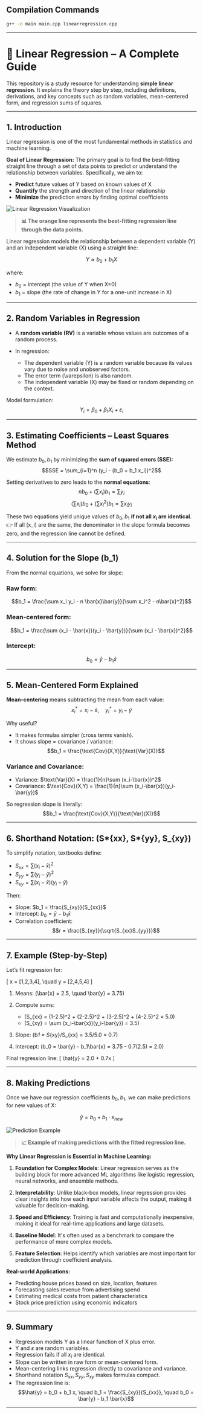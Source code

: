 ## Compilation Commands

```bash
g++ -o main main.cpp linearregression.cpp

```

---

# 📘 Linear Regression – A Complete Guide

This repository is a study resource for understanding **simple linear regression**.
It explains the theory step by step, including definitions, derivations, and key concepts such as random variables, mean-centered form, and regression sums of squares.

---

## 1. Introduction

Linear regression is one of the most fundamental methods in statistics and machine learning.

**Goal of Linear Regression:**
The primary goal is to find the best-fitting straight line through a set of data points to predict or understand the relationship between variables. Specifically, we aim to:

- **Predict** future values of Y based on known values of X
- **Quantify** the strength and direction of the linear relationship
- **Minimize** the prediction errors by finding optimal coefficients

![Linear Regression Visualization](image.png)

> **📊 The orange line represents the best-fitting regression line through the data points.**

Linear regression models the relationship between a dependent variable (Y) and an independent variable (X) using a straight line:

$$Y \approx b_0 + b_1 X$$

where:

- $b_0$ = intercept (the value of Y when X=0)
- $b_1$ = slope (the rate of change in Y for a one-unit increase in X)

---

## 2. Random Variables in Regression

- A **random variable (RV)** is a variable whose values are outcomes of a random process.
- In regression:

  - The dependent variable (Y) is a random variable because its values vary due to noise and unobserved factors.
  - The error term (\varepsilon) is also random.
  - The independent variable (X) may be fixed or random depending on the context.

Model formulation:
$$Y_i = \beta_0 + \beta_1 X_i + \varepsilon_i$$

---

## 3. Estimating Coefficients – Least Squares Method

We estimate $b_0, b_1$ by minimizing the **sum of squared errors (SSE):**
$$SSE = \sum_{i=1}^n (y_i - (b_0 + b_1 x_i))^2$$

Setting derivatives to zero leads to the **normal equations**:
$$n b_0 + \left(\sum x_i\right)b_1 = \sum y_i$$
$$\left(\sum x_i\right)b_0 + \left(\sum x_i^2\right)b_1 = \sum x_i y_i$$

These two equations yield unique values of $b_0, b_1$ **if not all $x_i$ are identical**.
👉 If all (x_i) are the same, the denominator in the slope formula becomes zero, and the regression line cannot be defined.

---

## 4. Solution for the Slope (b_1)

From the normal equations, we solve for slope:

### Raw form:

$$b_1 = \frac{\sum x_i y_i - n \bar{x}\bar{y}}{\sum x_i^2 - n\bar{x}^2}$$

### Mean-centered form:

$$b_1 = \frac{\sum (x_i - \bar{x})(y_i - \bar{y})}{\sum (x_i - \bar{x})^2}$$

### Intercept:

$$b_0 = \bar{y} - b_1 \bar{x}$$

---

## 5. Mean-Centered Form Explained

**Mean-centering** means subtracting the mean from each value:
$$x_i^* = x_i - \bar{x}, \quad y_i^* = y_i - \bar{y}$$

Why useful?

- It makes formulas simpler (cross terms vanish).
- It shows slope = covariance / variance:
  $$b_1 = \frac{\text{Cov}(X,Y)}{\text{Var}(X)}$$

### Variance and Covariance:

- Variance: $\text{Var}(X) = \frac{1}{n}\sum (x_i-\bar{x})^2$
- Covariance: $\text{Cov}(X,Y) = \frac{1}{n}\sum (x_i-\bar{x})(y_i-\bar{y})$

So regression slope is literally:
$$b_1 = \frac{\text{Cov}(X,Y)}{\text{Var}(X)}$$

---

## 6. Shorthand Notation: (S*{xx}, S*{yy}, S\_{xy})

To simplify notation, textbooks define:

- $S_{xx} = \sum (x_i-\bar{x})^2$
- $S_{yy} = \sum (y_i-\bar{y})^2$
- $S_{xy} = \sum (x_i-\bar{x})(y_i-\bar{y})$

Then:

- Slope: $b_1 = \frac{S_{xy}}{S_{xx}}$
- Intercept: $b_0 = \bar{y} - b_1 \bar{x}$
- Correlation coefficient:
  $$r = \frac{S_{xy}}{\sqrt{S_{xx}S_{yy}}}$$

---

## 7. Example (Step-by-Step)

Let’s fit regression for:

[
x = [1,2,3,4], \quad y = [2,4,5,4]
]

1. Means:
   (\bar{x} = 2.5, \quad \bar{y} = 3.75)

2. Compute sums:

   - (S\_{xx} = (1-2.5)^2 + (2-2.5)^2 + (3-2.5)^2 + (4-2.5)^2 = 5.0)
   - (S\_{xy} = \sum (x_i-\bar{x})(y_i-\bar{y}) = 3.5)

3. Slope:
   (b*1 = S*{xy}/S\_{xx} = 3.5/5.0 = 0.7)

4. Intercept:
   (b_0 = \bar{y} - b_1\bar{x} = 3.75 - 0.7(2.5) = 2.0)

Final regression line:
[
\hat{y} = 2.0 + 0.7x
]

---

## 8. Making Predictions

Once we have our regression coefficients $b_0, b_1$, we can make predictions for new values of X:

$$\hat{y} = b_0 + b_1 \cdot x_{new}$$

![Prediction Example](image-1.png)

> **📈 Example of making predictions with the fitted regression line.**

**Why Linear Regression is Essential in Machine Learning:**

1. **Foundation for Complex Models**: Linear regression serves as the building block for more advanced ML algorithms like logistic regression, neural networks, and ensemble methods.

2. **Interpretability**: Unlike black-box models, linear regression provides clear insights into how each input variable affects the output, making it valuable for decision-making.

3. **Speed and Efficiency**: Training is fast and computationally inexpensive, making it ideal for real-time applications and large datasets.

4. **Baseline Model**: It's often used as a benchmark to compare the performance of more complex models.

5. **Feature Selection**: Helps identify which variables are most important for prediction through coefficient analysis.

**Real-world Applications:**

- Predicting house prices based on size, location, features
- Forecasting sales revenue from advertising spend
- Estimating medical costs from patient characteristics
- Stock price prediction using economic indicators

---

## 9. Summary

- Regression models Y as a linear function of X plus error.
- Y and $\varepsilon$ are random variables.
- Regression fails if all $x_i$ are identical.
- Slope can be written in raw form or mean-centered form.
- Mean-centering links regression directly to covariance and variance.
- Shorthand notation $S_{xx}, S_{yy}, S_{xy}$ makes formulas compact.
- The regression line is:
  $$\hat{y} = b_0 + b_1 x, \quad b_1 = \frac{S_{xy}}{S_{xx}}, \quad b_0 = \bar{y} - b_1 \bar{x}$$

---
